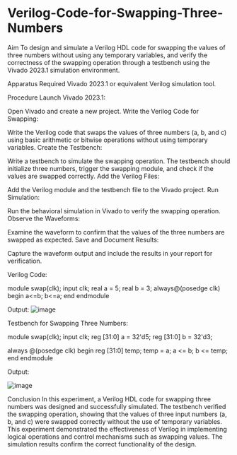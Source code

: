 # Verilog-Code-for-Swapping-Three-Numbers
Aim
To design and simulate a Verilog HDL code for swapping the values of three numbers without using any temporary variables, and verify the correctness of the swapping operation through a testbench using the Vivado 2023.1 simulation environment.

Apparatus Required
Vivado 2023.1 or equivalent Verilog simulation tool.

Procedure
Launch Vivado 2023.1:

Open Vivado and create a new project.
Write the Verilog Code for Swapping:

Write the Verilog code that swaps the values of three numbers (a, b, and c) using basic arithmetic or bitwise operations without using temporary variables.
Create the Testbench:

Write a testbench to simulate the swapping operation. The testbench should initialize three numbers, trigger the swapping module, and check if the values are swapped correctly.
Add the Verilog Files:

Add the Verilog module and the testbench file to the Vivado project.
Run Simulation:

Run the behavioral simulation in Vivado to verify the swapping operation.
Observe the Waveforms:

Examine the waveform to confirm that the values of the three numbers are swapped as expected.
Save and Document Results:

Capture the waveform output and include the results in your report for verification.

Verilog Code:

module swap(clk); input clk; real a = 5; real b = 3; always@(posedge clk) begin a<=b; b<=a; end endmodule

Output:
![image](https://github.com/user-attachments/assets/7212a80c-8c15-4442-830e-e37707bca6cf)



Testbench for Swapping Three Numbers:

module swap(clk); input clk; reg [31:0] a = 32'd5;
reg [31:0] b = 32'd3;

always @(posedge clk) begin reg [31:0] temp; temp = a; a <= b; b <= temp;    end endmodule

Output:

![image](https://github.com/user-attachments/assets/d789c895-b047-4343-b11f-521c8a0948ab)


Conclusion
In this experiment, a Verilog HDL code for swapping three numbers was designed and successfully simulated. The testbench verified the swapping operation, showing that the values of three input numbers (a, b, and c) were swapped correctly without the use of temporary variables. This experiment demonstrated the effectiveness of Verilog in implementing logical operations and control mechanisms such as swapping values. The simulation results confirm the correct functionality of the design.
